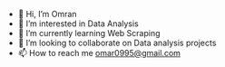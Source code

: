 - 👋 Hi, I’m Omran
- 👀 I’m interested in Data Analysis
- 🌱 I’m currently learning Web Scraping
- 💞️ I’m looking to collaborate on Data analysis projects
- 📫 How to reach me omar0995@gmail.com

<!---
Omar0995/Omar0995 is a ✨ special ✨ repository because its `README.md` (this file) appears on your GitHub profile.
You can click the Preview link to take a look at your changes.
--->

